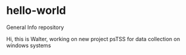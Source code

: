 # hello-world
General Info repository

Hi, this is Walter, working on new project psTSS for data collection on windows systems
